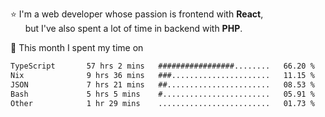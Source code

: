 ⭐ I'm a web developer whose passion is frontend with <b>React</b>,<br/>
&nbsp; &nbsp; &nbsp; but I've also spent a lot of time in backend with <b>PHP</b>.

📅 This month I spent my time on

<!--START_SECTION:waka-->

```txt
TypeScript       57 hrs 2 mins   #################........   66.20 %
Nix              9 hrs 36 mins   ###......................   11.15 %
JSON             7 hrs 21 mins   ##.......................   08.53 %
Bash             5 hrs 5 mins    #........................   05.91 %
Other            1 hr 29 mins    .........................   01.73 %
```

<!--END_SECTION:waka-->
